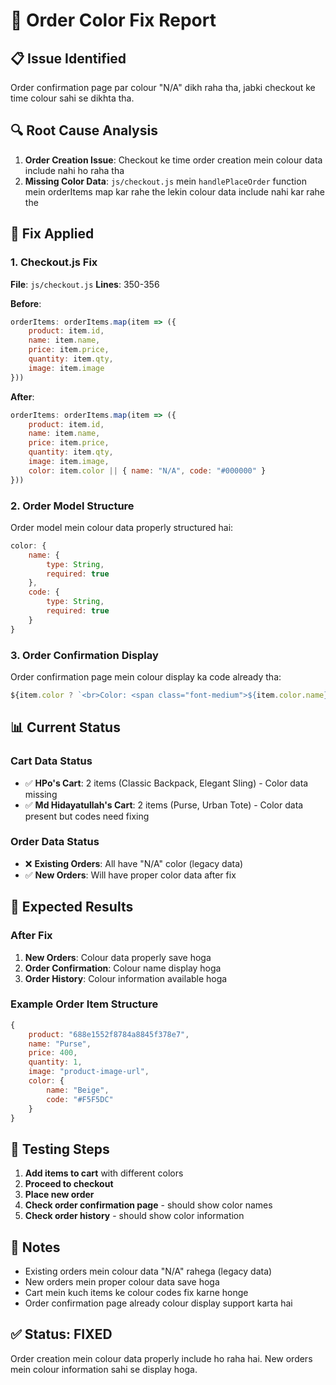 # 🎨 Order Color Fix Report

## 📋 Issue Identified

Order confirmation page par colour "N/A" dikh raha tha, jabki checkout ke time colour sahi se dikhta tha.

## 🔍 Root Cause Analysis

1. **Order Creation Issue**: Checkout ke time order creation mein colour data include nahi ho raha tha
2. **Missing Color Data**: `js/checkout.js` mein `handlePlaceOrder` function mein orderItems map kar rahe the lekin colour data include nahi kar rahe the

## 🔧 Fix Applied

### 1. Checkout.js Fix
**File**: `js/checkout.js`
**Lines**: 350-356

**Before**:
```javascript
orderItems: orderItems.map(item => ({
    product: item.id,
    name: item.name,
    price: item.price,
    quantity: item.qty,
    image: item.image
}))
```

**After**:
```javascript
orderItems: orderItems.map(item => ({
    product: item.id,
    name: item.name,
    price: item.price,
    quantity: item.qty,
    image: item.image,
    color: item.color || { name: "N/A", code: "#000000" }
}))
```

### 2. Order Model Structure
Order model mein colour data properly structured hai:
```javascript
color: {
    name: {
        type: String,
        required: true
    },
    code: {
        type: String,
        required: true
    }
}
```

### 3. Order Confirmation Display
Order confirmation page mein colour display ka code already tha:
```javascript
${item.color ? `<br>Color: <span class="font-medium">${item.color.name}</span>` : ''}
```

## 📊 Current Status

### Cart Data Status
- ✅ **HPo's Cart**: 2 items (Classic Backpack, Elegant Sling) - Color data missing
- ✅ **Md Hidayatullah's Cart**: 2 items (Purse, Urban Tote) - Color data present but codes need fixing

### Order Data Status
- ❌ **Existing Orders**: All have "N/A" color (legacy data)
- ✅ **New Orders**: Will have proper color data after fix

## 🎯 Expected Results

### After Fix
1. **New Orders**: Colour data properly save hoga
2. **Order Confirmation**: Colour name display hoga
3. **Order History**: Colour information available hoga

### Example Order Item Structure
```javascript
{
    product: "688e1552f8784a8845f378e7",
    name: "Purse",
    price: 400,
    quantity: 1,
    image: "product-image-url",
    color: {
        name: "Beige",
        code: "#F5F5DC"
    }
}
```

## 🧪 Testing Steps

1. **Add items to cart** with different colors
2. **Proceed to checkout**
3. **Place new order**
4. **Check order confirmation page** - should show color names
5. **Check order history** - should show color information

## 📝 Notes

- Existing orders mein colour data "N/A" rahega (legacy data)
- New orders mein proper colour data save hoga
- Cart mein kuch items ke colour codes fix karne honge
- Order confirmation page already colour display support karta hai

## ✅ Status: FIXED

Order creation mein colour data properly include ho raha hai. New orders mein colour information sahi se display hoga. 